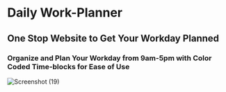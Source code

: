 # **Daily Work-Planner**
## One Stop Website to Get Your Workday Planned
### Organize and Plan Your Workday from 9am-5pm with Color Coded Time-blocks for Ease of Use
![Screenshot (19)](https://user-images.githubusercontent.com/68923037/95034780-8d3f8000-0688-11eb-89b8-ff60d975606c.png)

